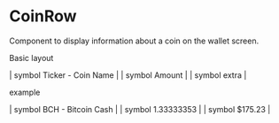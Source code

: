 # CoinRow

Component to display information about a coin on the wallet screen.

Basic layout

| symbol Ticker - Coin Name |
| symbol Amount |
| symbol extra |

example

| symbol BCH - Bitcoin Cash |
| symbol 1.33333353 |
| symbol \$175.23 |
